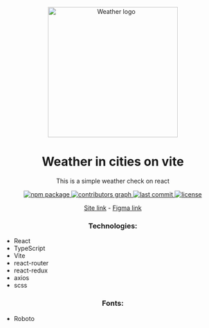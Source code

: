 <p align="center">
  <img alt="Weather logo" width="300px" src="./public/favicon.ico">
</p>

<h1 align="center">Weather in cities on vite</h1>

<p align="center">This is a simple weather check on react</p>

<p align="center">
  <a aria-label="npm package" href="https://www.npmjs.com/package/nert1n/weather-in-cities-vite">
    <img alt="npm package" src="https://img.shields.io/npm/v/nert1n/weather-in-cities-vite.svg">
  </a>
  <a aria-label="contributors graph" href="https://github.com/nert1n/weather-in-cities-vite/graphs/contributors">
    <img alt="contributors graph" src="https://img.shields.io/github/contributors/nert1n/weather-in-cities-vite.svg">
  </a>
  <a aria-label="last commit" href="https://github.com/nert1n/weather-in-cities-vite/commits/main">
    <img alt="last commit" src=
  "https://img.shields.io/github/last-commit/nert1n/weather-in-cities-vite.svg">
  </a>
  <a aria-label="license" href="https://github.com/nert1n/weather-in-cities-vite/blob/main/LICENSE">
    <img alt="license" src="https://img.shields.io/github/license/nert1n/weather-in-cities-vite.svg" alt="">
  </a>
</p>

<p align="center"><a target='__blank' href='https://nert1n.github.io/weather-in-cities-vite/'>Site link</a>  -  <a target='__blank' href='https://www.figma.com/file/tnCVBolOWMCGmtS0eaiEyA/Weather-in-city?type=design&node-id=0%3A1&mode=design&t=sbfZjPR0muDiR9M6-1'>Figma link</a></p>


<h3 align="center">Technologies:</h2>

- React
- TypeScript
- Vite
- react-router
- react-redux
- axios
- scss

<h3 align="center">Fonts:</h2>

- Roboto